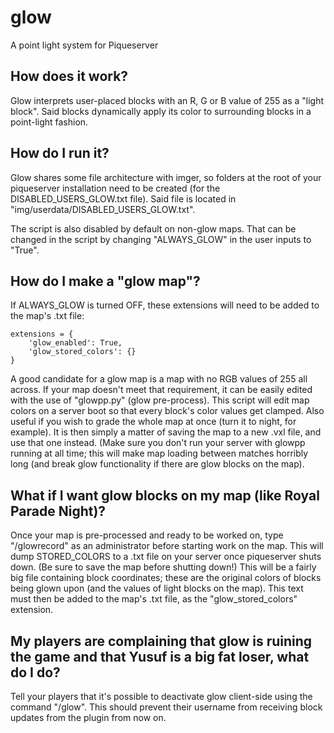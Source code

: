 # glow
A point light system for Piqueserver

## How does it work?
Glow interprets user-placed blocks with an R, G or B value of 255 as a "light block". Said blocks dynamically apply its color to surrounding blocks in a point-light fashion.

## How do I run it?
Glow shares some file architecture with imger, so folders at the root of your piqueserver installation need to be created (for the DISABLED_USERS_GLOW.txt file). Said file is located in "img/userdata/DISABLED_USERS_GLOW.txt".

The script is also disabled by default on non-glow maps. That can be changed in the script by changing "ALWAYS_GLOW" in the user inputs to "True".

## How do I make a "glow map"?
If ALWAYS_GLOW is turned OFF, these extensions will need to be added to the map's .txt file:

```
extensions = {
    'glow_enabled': True,
    'glow_stored_colors': {}
}
```

A good candidate for a glow map is a map with no RGB values of 255 all across. If your map doesn't meet that requirement, it can be easily edited with the use of "glowpp.py" (glow pre-process). This script will edit map colors on a server boot so that every block's color values get clamped. Also useful if you wish to grade the whole map at once (turn it to night, for example). It is then simply a matter of saving the map to a new .vxl file, and use that one instead. (Make sure you don't run your server with glowpp running at all time; this will make map loading between matches horribly long (and break glow functionality if there are glow blocks on the map).

## What if I want glow blocks on my map (like Royal Parade Night)?
Once your map is pre-processed and ready to be worked on, type "/glowrecord" as an administrator before starting work on the map. This will dump STORED_COLORS to a .txt file on your server once piqueserver shuts down. (Be sure to save the map before shutting down!) This will be a fairly big file containing block coordinates; these are the original colors of blocks being glown upon (and the values of light blocks on the map). This text must then be added to the map's .txt file, as the "glow_stored_colors" extension.

## My players are complaining that glow is ruining the game and that Yusuf is a big fat loser, what do I do?
Tell your players that it's possible to deactivate glow client-side using the command "/glow". This should prevent their username from receiving block updates from the plugin from now on.
